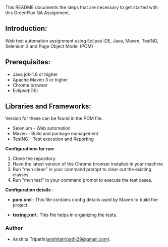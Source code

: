 This README documents the steps that are necessary to get started with this GreenFlux QA Assignment.

## Introduction:

Web test automation assignment using Eclipse IDE, Java, Maven, TestNG, Selenium 3 and Page Object Model (POM)

## Prerequisites:

- Java jdk-1.8 or higher
- Apache Maven 3 or higher
- Chrome browser
- Eclipse(IDE)

## Libraries and Frameworks:
Version for these can be found in the POM file.

- Selenium - Web automation
- Maven - Build and package management
- TestNG - Test execution and Reporting

**Configurations for run:**

1. Clone the repository.
2. Have the latest version of the Chrome browser installed in your machine
3. Run "mvn clean" in your command prompt to clear out the existing classes
4. Run "mvn test" in your command prompt to execute the test cases.


**Configuration details** : 

- **pom.xml** : This file contains config details used by Maven to build the project.

- **testng.xml** : This file helps in organizing the tests.


### Author

- Anshita Tripathi(anshitatripathi29@gmail.com).







